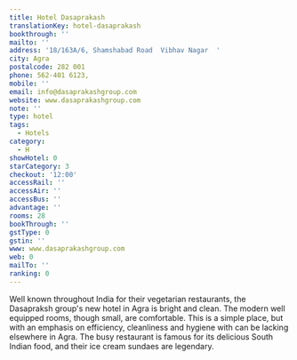 ```yaml
---
title: Hotel Dasaprakash
translationKey: hotel-dasaprakash
bookthrough: ''
mailto: ''
address: '18/163A/6, Shamshabad Road  Vibhav Nagar  '
city: Agra
postalcode: 282 001
phone: 562-401 6123,
mobile: ''
email: info@dasaprakashgroup.com
website: www.dasaprakashgroup.com
note: ''
type: hotel
tags:
  - Hotels
category:
  - H
showHotel: 0
starCategory: 3
checkout: '12:00'
accessRail: ''
accessAir: ''
accessBus: ''
advantage: ''
rooms: 28
bookThrough: ''
gstType: 0
gstin: ''
www: www.dasaprakashgroup.com
web: 0
mailTo: ''
ranking: 0
---
```







Well known throughout India for their vegetarian restaurants, the Dasapraksh group's new hotel in Agra is bright and clean. The modern well equipped rooms, though small,  are comfortable. This is a simple place, but with an emphasis on efficiency, cleanliness and hygiene with can be lacking elsewhere in Agra. The busy restaurant is famous for its delicious South Indian food, and their ice cream sundaes are legendary.